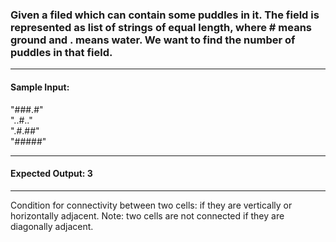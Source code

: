 ### Given a filed which can contain some puddles in it. The field is represented as list of strings of equal length, where # means ground and . means water. We want to find the number of puddles in that field.
***

#### Sample Input:

"###.#"
\
"..#.."
\
".#.##"
<br/>
"#####"

***
#### Expected Output: 3
***
Condition for connectivity between two cells: if they are vertically or horizontally adjacent. Note: two cells are not connected if they are diagonally adjacent.